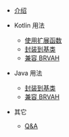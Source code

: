 * [介绍](/)

* Kotlin 用法
    * [使用扩展函数](/cn/kotlin/extensions)
    * [封装到基类](/cn/kotlin/baseclass)
    * [兼容 BRVAH](/cn/kotlin/brvah)

* Java 用法
    * [封装到基类](/cn/java/baseclass)
    * [兼容 BRVAH](/cn/java/brvah)

* 其它
    * [Q&A](/cn/others/q&a)